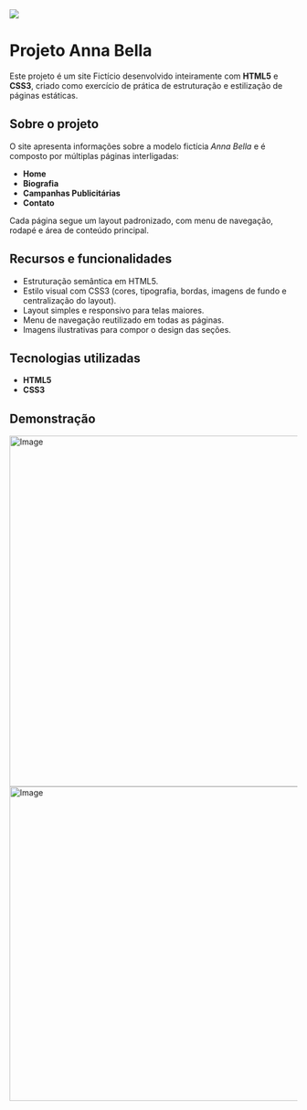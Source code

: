 

<img src = "https://github.com/GLyria/Projeto-Anna-Bella/issues/5#issue-3426997107">


# Projeto Anna Bella 
Este projeto é um site Fictício desenvolvido inteiramente com **HTML5** e **CSS3**, criado como exercício de prática de estruturação e estilização de páginas estáticas.
## Sobre o projeto
O site apresenta informações sobre a modelo fictícia *Anna Bella* e é composto por múltiplas páginas interligadas:
- **Home**
- **Biografia**
- **Campanhas Publicitárias**
- **Contato**

Cada página segue um layout padronizado, com menu de navegação, rodapé e área de conteúdo principal.

## Recursos e funcionalidades
- Estruturação semântica em HTML5.  
- Estilo visual com CSS3 (cores, tipografia, bordas, imagens de fundo e centralização do layout).  
- Layout simples e responsivo para telas maiores.  
- Menu de navegação reutilizado em todas as páginas.  
- Imagens ilustrativas para compor o design das seções.  

## Tecnologias utilizadas
- **HTML5**  
- **CSS3**

## Demonstração 
<img width="605" height="614" alt="Image" src="https://github.com/user-attachments/assets/fec2a3a8-b89d-442f-9e43-bcf71fb99cda" />
<img width="605" height="550" alt="Image" src="https://github.com/user-attachments/assets/efa3009c-fd91-49f6-a126-8731a4cfc3b9" />
